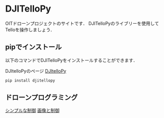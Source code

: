 # DJITelloPy
OITドローンプロジェクトのサイトです．
DJITelloPyのライブリーを使用してTelloを操作しましょう．
## pipでインストール
以下のコマンドでDJITelloPyをインストールすることができます．

DJItelloPyのページ
[DJItelloPy](https://github.com/damiafuentes/DJITelloPy)
```bash
pip install djitellopy
```

## ドローンプログラミング


[シンプルな制御](https://github.com/oit-droneproject/control)
[画像と制御](https://github.com/damiafuentes/DJITelloPy)
